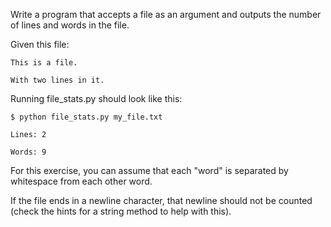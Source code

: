 Write a program that accepts a file as an argument and outputs the number of lines and words in the file.

Given this file:

``This is a file.``

`With two lines in it.`

Running file_stats.py should look like this:

``$ python file_stats.py my_file.txt``

``Lines: 2``

``Words: 9``

For this exercise, you can assume that each "word" is separated by whitespace from each other word.

If the file ends in a newline character, that newline should not be counted (check the hints for a string method to help with this).